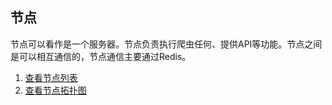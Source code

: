## 节点

节点可以看作是一个服务器。节点负责执行爬虫任何、提供API等功能。节点之间是可以相互通信的，节点通信主要通过Redis。

1. [查看节点列表](./View.md)
2. [查看节点拓扑图](./Network.md)
